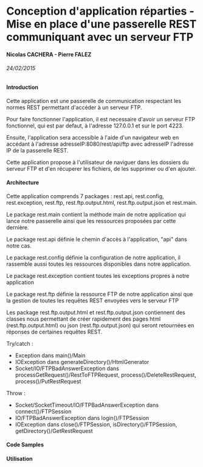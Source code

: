 # Conception d'application réparties - Mise en place d'une passerelle REST communiquant avec un serveur FTP
#### Nicolas CACHERA - Pierre FALEZ
###### 24/02/2015

#### Introduction

Cette application est une passerelle de communication respectant les normes REST permettant d'accéder à un serveur FTP.

Pour faire fonctionner l'application, il est necessaire d'avoir un serveur FTP fonctionnel, qui est par defaut, à l'adresse 127.0.0.1 et sur le port 4223.

Ensuite, l'application sera accessible à l'aide d'un navigateur web en accédant à l'adresse adresseIP:8080/rest/api/ftp avec adresseIP l'adresse IP de la passerelle REST.

Cette application propose à l'utilisateur de naviguer dans les dossiers du serveur FTP et d'en récuperer les fichiers, de les supprimer ou d'en ajouter.

#### Architecture

Cette application comprends 7 packages : rest.api, rest.config, rest.exception, rest.ftp, rest.ftp.output.html, rest.ftp.output.json et rest.main.

Le package rest.main contient la méthode main de notre application qui lance notre passerelle ainsi que les ressources proposées par cette dernière.

Le package rest.api définie le chemin d'accès à l'application, "api" dans notre cas.

Le package rest.config définie la configuration de notre application, il rassemble aussi toutes les ressources disponibles dans notre application.

Le package rest.exception contient toutes les exceptions propres à notre application

Le package rest.ftp définie la ressource FTP de notre application ainsi que la gestion de toutes les requêtes REST envoyées vers le serveur FTP

Les package rest.ftp.output.html et rest.ftp.output.json contiennent des classes nous permettant de créer rapidement des pages html (rest.ftp.output.html) ou json (rest.ftp.output.json) qui seront retournées en réponses de certaines requêtes REST.

Try/catch :
* Exception dans main()/Main
* IOException dans generateDirectory()/HtmlGenerator
* Socket/IO/FTPBadAnswerException dans processGetRequest()/RestToFTPRequest, process()/DeleteRestRequest, process()/PutRestRequest

Throw :
* Socket/SocketTimeout/IO/FTPBadAnswerException dans connect()/FTPSession
* IO/FTPBadAnswerException dans login()/FTPSession
* IOException dans close()/FTPSession, isDirectory()/FTPSession, getDirectory()/GetRestRequest

#### Code Samples

#### Utilisation
